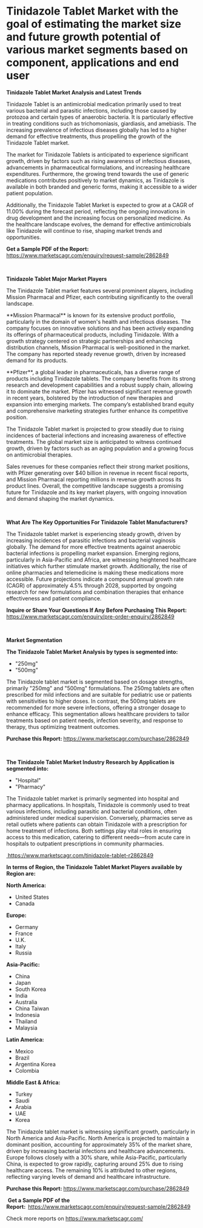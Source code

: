 <p><h1>Tinidazole Tablet Market with the goal of estimating the market size and future growth potential of various market segments based on component, applications and end user</h1></p><p><strong>Tinidazole Tablet Market Analysis and Latest Trends</strong></p>
<p><p>Tinidazole Tablet is an antimicrobial medication primarily used to treat various bacterial and parasitic infections, including those caused by protozoa and certain types of anaerobic bacteria. It is particularly effective in treating conditions such as trichomoniasis, giardiasis, and amebiasis. The increasing prevalence of infectious diseases globally has led to a higher demand for effective treatments, thus propelling the growth of the Tinidazole Tablet market.</p><p>The market for Tinidazole Tablets is anticipated to experience significant growth, driven by factors such as rising awareness of infectious diseases, advancements in pharmaceutical formulations, and increasing healthcare expenditures. Furthermore, the growing trend towards the use of generic medications contributes positively to market dynamics, as Tinidazole is available in both branded and generic forms, making it accessible to a wider patient population.</p><p>Additionally, the Tinidazole Tablet Market is expected to grow at a CAGR of 11.00% during the forecast period, reflecting the ongoing innovations in drug development and the increasing focus on personalized medicine. As the healthcare landscape evolves, the demand for effective antimicrobials like Tinidazole will continue to rise, shaping market trends and opportunities.</p></p>
<p><strong>Get a Sample PDF of the Report:&nbsp;</strong> <a href="https://www.marketscagr.com/enquiry/request-sample/2862849?utm_campaign=2194&utm_medium=2&utm_source=Github&utm_content=ia&utm_term=12032025&utm_id=tinidazole-tablet">https://www.marketscagr.com/enquiry/request-sample/2862849</a></p>
<p>&nbsp;</p>
<p><strong>Tinidazole Tablet Major Market Players</strong></p>
<p><p>The Tinidazole Tablet market features several prominent players, including Mission Pharmacal and Pfizer, each contributing significantly to the overall landscape.</p><p>**Mission Pharmacal** is known for its extensive product portfolio, particularly in the domain of women's health and infectious diseases. The company focuses on innovative solutions and has been actively expanding its offerings of pharmaceutical products, including Tinidazole. With a growth strategy centered on strategic partnerships and enhancing distribution channels, Mission Pharmacal is well-positioned in the market. The company has reported steady revenue growth, driven by increased demand for its products.</p><p>**Pfizer**, a global leader in pharmaceuticals, has a diverse range of products including Tinidazole tablets. The company benefits from its strong research and development capabilities and a robust supply chain, allowing it to dominate the market. Pfizer has witnessed significant revenue growth in recent years, bolstered by the introduction of new therapies and expansion into emerging markets. The company’s established brand equity and comprehensive marketing strategies further enhance its competitive position.</p><p>The Tinidazole Tablet market is projected to grow steadily due to rising incidences of bacterial infections and increasing awareness of effective treatments. The global market size is anticipated to witness continued growth, driven by factors such as an aging population and a growing focus on antimicrobial therapies.</p><p>Sales revenues for these companies reflect their strong market positions, with Pfizer generating over $40 billion in revenue in recent fiscal reports, and Mission Pharmacal reporting millions in revenue growth across its product lines. Overall, the competitive landscape suggests a promising future for Tinidazole and its key market players, with ongoing innovation and demand shaping the market dynamics.</p></p>
<p>&nbsp;</p>
<p><strong>What Are The Key Opportunities For Tinidazole Tablet Manufacturers?</strong></p>
<p><p>The Tinidazole tablet market is experiencing steady growth, driven by increasing incidences of parasitic infections and bacterial vaginosis globally. The demand for more effective treatments against anaerobic bacterial infections is propelling market expansion. Emerging regions, particularly in Asia-Pacific and Africa, are witnessing heightened healthcare initiatives which further stimulate market growth. Additionally, the rise of online pharmacies and telemedicine is making these medications more accessible. Future projections indicate a compound annual growth rate (CAGR) of approximately 4.5% through 2028, supported by ongoing research for new formulations and combination therapies that enhance effectiveness and patient compliance.</p></p>
<p><strong>Inquire or Share Your Questions If Any Before Purchasing This Report:</strong> <a href="https://www.marketscagr.com/enquiry/pre-order-enquiry/2862849?utm_campaign=2194&utm_medium=2&utm_source=Github&utm_content=ia&utm_term=12032025&utm_id=tinidazole-tablet">https://www.marketscagr.com/enquiry/pre-order-enquiry/2862849</a></p>
<p>&nbsp;</p>
<p><strong>Market Segmentation</strong></p>
<p><strong>The Tinidazole Tablet Market Analysis by types is segmented into:</strong></p>
<p><ul><li>"250mg"</li><li>"500mg"</li></ul></p>
<p><p>The Tinidazole tablet market is segmented based on dosage strengths, primarily "250mg" and "500mg" formulations. The 250mg tablets are often prescribed for mild infections and are suitable for pediatric use or patients with sensitivities to higher doses. In contrast, the 500mg tablets are recommended for more severe infections, offering a stronger dosage to enhance efficacy. This segmentation allows healthcare providers to tailor treatments based on patient needs, infection severity, and response to therapy, thus optimizing treatment outcomes.</p></p>
<p><strong>Purchase this Report:&nbsp;</strong><a href="https://www.marketscagr.com/purchase/2862849?utm_campaign=2194&utm_medium=2&utm_source=Github&utm_content=ia&utm_term=12032025&utm_id=tinidazole-tablet">https://www.marketscagr.com/purchase/2862849</a></p>
<p>&nbsp;</p>
<p><strong>The Tinidazole Tablet Market Industry Research by Application is segmented into:</strong></p>
<p><ul><li>"Hospital"</li><li>"Pharmacy"</li></ul></p>
<p><p>The Tinidazole tablet market is primarily segmented into hospital and pharmacy applications. In hospitals, Tinidazole is commonly used to treat various infections, including parasitic and bacterial conditions, often administered under medical supervision. Conversely, pharmacies serve as retail outlets where patients can obtain Tinidazole with a prescription for home treatment of infections. Both settings play vital roles in ensuring access to this medication, catering to different needs—from acute care in hospitals to outpatient prescriptions in community pharmacies.</p></p>
<p><a href="https://www.marketscagr.com/tinidazole-tablet-r2862849?utm_campaign=2194&utm_medium=2&utm_source=Github&utm_content=ia&utm_term=12032025&utm_id=tinidazole-tablet">&nbsp;https://www.marketscagr.com/tinidazole-tablet-r2862849</a></p>
<p><strong>In terms of Region, the Tinidazole Tablet Market Players available by Region are:</strong></p>
<p>
    <p> <strong> North America: </strong>
        <ul>
            <li>United States</li>
            <li>Canada</li>
        </ul>
        </p> 
    <p> <strong> Europe: </strong>
        <ul>
            <li>Germany</li>
            <li>France</li>
            <li>U.K.</li>
            <li>Italy</li>
            <li>Russia</li>
        </ul>
        </p> 
    <p> <strong> Asia-Pacific: </strong>
        <ul>
            <li>China</li>
            <li>Japan</li>
            <li>South Korea</li>
            <li>India</li>
            <li>Australia</li>
            <li>China Taiwan</li>
            <li>Indonesia</li>
            <li>Thailand</li>
            <li>Malaysia</li>
        </ul>
        </p> 
    <p> <strong> Latin America: </strong>
        <ul>
            <li>Mexico</li>
            <li>Brazil</li>
            <li>Argentina Korea</li>
            <li>Colombia</li>
        </ul>
        </p> 
    <p> <strong> Middle East & Africa: </strong>
        <ul>
            <li>Turkey</li>
            <li>Saudi</li>
            <li>Arabia</li>
            <li>UAE</li>
            <li>Korea</li>
        </ul>
    </p>
    </p>
<p><p>The Tinidazole tablet market is witnessing significant growth, particularly in North America and Asia-Pacific. North America is projected to maintain a dominant position, accounting for approximately 35% of the market share, driven by increasing bacterial infections and healthcare advancements. Europe follows closely with a 30% share, while Asia-Pacific, particularly China, is expected to grow rapidly, capturing around 25% due to rising healthcare access. The remaining 10% is attributed to other regions, reflecting varying levels of demand and healthcare infrastructure.</p></p>
<p><strong>Purchase this Report: </strong><a href="https://www.marketscagr.com/purchase/2862849?utm_campaign=2194&utm_medium=2&utm_source=Github&utm_content=ia&utm_term=12032025&utm_id=tinidazole-tablet">https://www.marketscagr.com/purchase/2862849</a></p>
<p>&nbsp;<strong>Get a Sample PDF of the Report:&nbsp;&nbsp;</strong><a href="https://www.marketscagr.com/enquiry/request-sample/2862849?utm_campaign=2194&utm_medium=2&utm_source=Github&utm_content=ia&utm_term=12032025&utm_id=tinidazole-tablet">https://www.marketscagr.com/enquiry/request-sample/2862849</a></p>
<p><strong></strong></p>
<p>Check more reports on <a href="https://www.marketscagr.com/?utm_campaign=2194&utm_medium=2&utm_source=Github&utm_content=ia&utm_term=12032025&utm_id=tinidazole-tablet">https://www.marketscagr.com/</a></p>